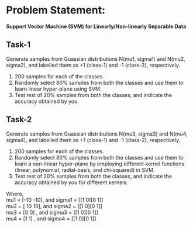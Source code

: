 # Problem Statement:   

**Support Vector Machine (SVM) for Linearly/Non-linearly Separable Data**  
  
## Task-1  
Generate samples from Guassian distributions N(mu1, sigma1) and N(mu2, sigma2), and labelled them as +1 (class-1) and -1 (class-2), respectively.    
1. 200 samples for each of the classes.  
2. Randomly select 80% samples from both the classes and use them to learn linear hyper-plane using SVM.  
3. Test rest of 20% samples from both the classes, and indicate the accuracy obtained by you.  
  
## Task-2  
Generate samples from Guassian distributions N(mu3, sigma3) and N(mu4, sigma4), and labelled them as +1 (class-1) and -1 (class-2), respectively.    
1. 200 samples for each of the classes.  
2. Randomly select 80% samples from both the classes and use them to learn a non-linear hyper-plane by employing different kernel functions (linear, polynomial, radial-basis, and chi-squared) in SVM.  
3. Test rest of 20% samples from both the classes, and indicate the accuracy obtained by you for different kernels.  
  
  
Where,  
mu1 = [-10 -10], and sigma1 = [[1 0][0 1]]  
mu2 = [ 10  10], and sigma2 = [[1 0][0 1]]  
mu3 = [0 0]    , and sigma3 = [[1 0][0 1]]  
mu4 = [1 1]    , and sigma4 = [[1 0][0 1]]  

